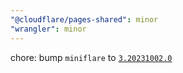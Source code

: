 ```yaml
---
"@cloudflare/pages-shared": minor
"wrangler": minor
---
```


chore: bump `miniflare` to [`3.20231002.0`](https://github.com/cloudflare/miniflare/releases/tag/v3.20231002.0)
